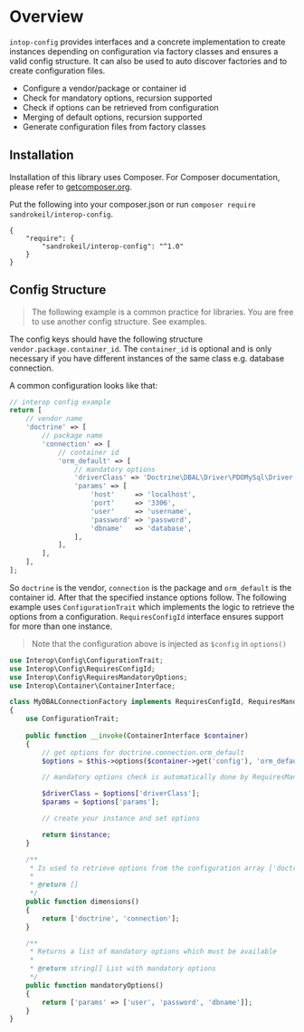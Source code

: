 # Overview

`intop-config` provides interfaces and a concrete implementation to create instances depending on configuration via 
factory classes and ensures a valid config structure. It can also be used to auto discover factories and to create
configuration files.

* Configure a vendor/package or container id
* Check for mandatory options, recursion supported
* Check if options can be retrieved from configuration
* Merging of default options, recursion supported
* Generate configuration files from factory classes

## Installation
Installation of this library uses Composer. For Composer documentation, please refer to
[getcomposer.org](http://getcomposer.org/).

Put the following into your composer.json or run `composer require sandrokeil/interop-config`.

    {
        "require": {
            "sandrokeil/interop-config": "^1.0"
        }
    }

## Config Structure
> The following example is a common practice for libraries. You are free to use another config structure. See examples.

The config keys should have the following structure `vendor.package.container_id`. The `container_id` is optional and is
only necessary if you have different instances of the same class e.g. database connection.

A common configuration looks like that:

```php
// interop config example
return [
    // vendor name
    'doctrine' => [
        // package name
        'connection' => [
            // container id
            'orm_default' => [
                // mandatory options
                'driverClass' => 'Doctrine\DBAL\Driver\PDOMySql\Driver',
                'params' => [
                    'host'     => 'localhost',
                    'port'     => '3306',
                    'user'     => 'username',
                    'password' => 'password',
                    'dbname'   => 'database',
                ],
            ],
        ],
    ],
];
```

So `doctrine` is the vendor, `connection` is the package and `orm_default` is the container id. After that the specified 
instance options follow. The following example uses `ConfigurationTrait` which implements the logic to retrieve the 
options from a configuration. `RequiresConfigId` interface ensures support for more than one instance.

> Note that the configuration above is injected as `$config` in `options()`

```php
use Interop\Config\ConfigurationTrait;
use Interop\Config\RequiresConfigId;
use Interop\Config\RequiresMandatoryOptions;
use Interop\Container\ContainerInterface;

class MyDBALConnectionFactory implements RequiresConfigId, RequiresMandatoryOptions
{
    use ConfigurationTrait;
    
    public function __invoke(ContainerInterface $container)
    {
        // get options for doctrine.connection.orm_default
        $options = $this->options($container->get('config'), 'orm_default');

        // mandatory options check is automatically done by RequiresMandatoryOptions

        $driverClass = $options['driverClass'];
        $params = $options['params'];

        // create your instance and set options

        return $instance;
    }

    /**
     * Is used to retrieve options from the configuration array ['doctrine' => ['connection' => ['orm_default' => []]]].
     *
     * @return []
     */
    public function dimensions()
    {
        return ['doctrine', 'connection'];
    }

    /**
     * Returns a list of mandatory options which must be available
     *
     * @return string[] List with mandatory options
     */
    public function mandatoryOptions()
    {
        return ['params' => ['user', 'password', 'dbname']];
    }
}
```

